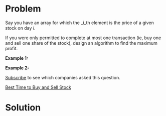 
# Problem

Say you have an array for which the _i_th element is the price of a given
stock on day _i_.

If you were only permitted to complete at most one transaction (ie, buy one
and sell one share of the stock), design an algorithm to find the maximum
profit.

**Example 1:**  

**Example 2:**  

[Subscribe](/subscribe/) to see which companies asked this question.



[Best Time to Buy and Sell Stock](https://leetcode.com/problems/best-time-to-buy-and-sell-stock)

# Solution



